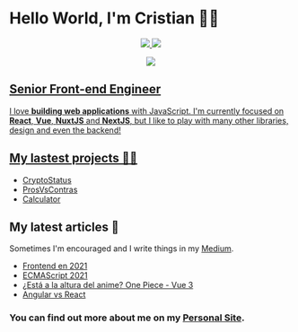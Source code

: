 # Hello World, I'm Cristian 👋🏽

<p align="center">
    <a href="https://github.com/cristianpoleyJS">
    <img src="https://github-readme-stats.vercel.app/api/?username=cristianpoleyJS&title_color=ffffff&text_color=ffffff&show_icons=true&bg_color=30,ffa41f,fd9000&hide_border=false&icon_color=ffffff&hide_title=true&count_private=true&include_all_commits=true&enable_animations=true" />
    <a href="https://github.com/cristianpoleyJS">
    <img src="https://github-readme-stats-one-bice.vercel.app/api/top-langs/?username=cristianpoleyJS&layout=compact&role=OWNER,ORGANIZATION_MEMBER,COLLABORATOR&title_color=fd9a00&text_color=9f9f9f&show_icons=true&bg_color=00000000&hide_border=true&icon_color=fd9a00&hide_title=true&count_private=true&enable_animations=true" />
</p>

<p align="center">
    <a href="https://github.com/cristianpoleyJS">
    <img src="https://github-readme-streak-stats.herokuapp.com?user=cristianpoleyJS&theme=tokyonight_duo&hide_border=true&ring=fd9a00&currStreakLabel=fd9a00&sideNums=fd9a00&dates=979797&sideLabels=fd9a00&currStreakNum=fd9a00&border=DD2727&stroke=00000000&background=00000000&fire=FF7600" />
</p>


## Senior Front-end Engineer

I love **building web applications** with JavaScript. I'm currently focused on **React**, **Vue**, **NuxtJS** and **NextJS**, but I like to play with many other libraries, design and even the backend!

## My lastest projects 👨‍💻

- [CryptoStatus](https://cryptostatus.vercel.app/)
- [ProsVsContras](https://prosvscontras.app/)
- [Calculator](https://calculator-frontendmentor.netlify.app/)

## My latest articles 📝
Sometimes I'm encouraged and I write things in my [Medium](https://medium.com/@cristianpoley).

- [Frontend en 2021](https://cristianpoley.medium.com/frontend-en-2021-acdc3f9889bc)
- [ECMAScript 2021](https://cristianpoley.medium.com/ecmascript-2021-17aaeb1d35c7)
- [¿Está a la altura del anime? One Piece - Vue 3](https://octuweb.com/vue3/)
- [Angular vs React](https://cristianpoley.medium.com/angular-vs-react-e9221e26892d)

### You can find out more about me on my [Personal Site](https://cristianpoley.com).
